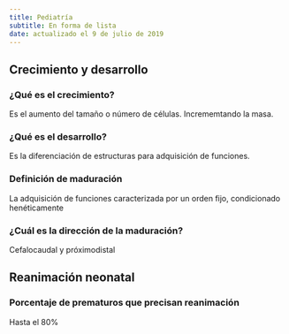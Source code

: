 ```yaml
---
title: Pediatría
subtitle: En forma de lista
date: actualizado el 9 de julio de 2019
---
```


## Crecimiento y desarrollo

### ¿Qué es el crecimiento?

Es el aumento del tamaño o número de células. Incrememtando la masa.

### ¿Qué es el desarrollo?

Es la diferenciación de estructuras para adquisición de funciones.

### Definición de maduración

La adquisición de funciones caracterizada por un orden fijo, condicionado henéticamente

### ¿Cuál es la dirección de la maduración?

Cefalocaudal y próximodistal

## Reanimación neonatal

### Porcentaje de prematuros que precisan reanimación

Hasta el 80%
